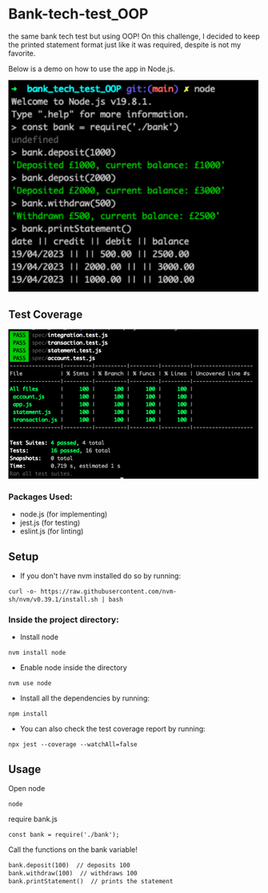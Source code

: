 # Bank-tech-test_OOP
the same bank tech test but using OOP! On this challenge, I decided to keep the printed statement format just like it was required, despite is not my favorite.

Below is a demo on how to use the app in Node.js.

<img src="https://github.com/francescoGuglielmi/Bank-tech-test_OOP/blob/main/public/app_in_use2.png" width="500" >

## Test Coverage

<img src="https://github.com/francescoGuglielmi/Bank-tech-test_OOP/blob/main/public/test_coverage2.png" width="500" >

### Packages Used:

- node.js (for implementing)
- jest.js (for testing)
- eslint.js (for linting)

## Setup

- If you don't have nvm installed do so by running:

```
curl -o- https://raw.githubusercontent.com/nvm-sh/nvm/v0.39.1/install.sh | bash
```

### Inside the project directory:

- Install node 

```
nvm install node
```

- Enable node inside the directory

```
nvm use node
```

- Install all the dependencies by running:

```
npm install
```

- You can also check the test coverage report by running:

```
npx jest --coverage --watchAll=false
```

## Usage

Open node

```
node
```

require bank.js

```
const bank = require('./bank');
```

Call the functions on the bank variable!

```
bank.deposit(100)  // deposits 100
bank.withdraw(100)  // withdraws 100
bank.printStatement()  // prints the statement
```
